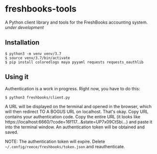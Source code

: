 # freshbooks-tools

A Python client library and tools for the FreshBooks accounting system.  *under development*


## Installation

	$ python3 -m venv venv/3.7
	$ source venv/3.7/bin/activate
    $ pip install coloredlogs maya pyyaml requests requests_oauthlib

## Using it

Authentication is a work in progress. Right now, you have to do this:

    $ python3 freshbooks/client.py

A URL will be displayed on the terminal and opened in the browser,
which will then redirect TO A BOGUS URL on localhost.  That's okay.
Copy URL contains your authentication code. Copy the entire URL (it
looks like
https://localhost:6660/?code=16f117...&state=UP7x09CtSbi...) and paste
it into the terminal window.  An authentication token will be obtained
and saved.

NOTE: The authentication token will expire. Delete
`~/.config/reece/freshbooks/token.json` and reauthenticate.

